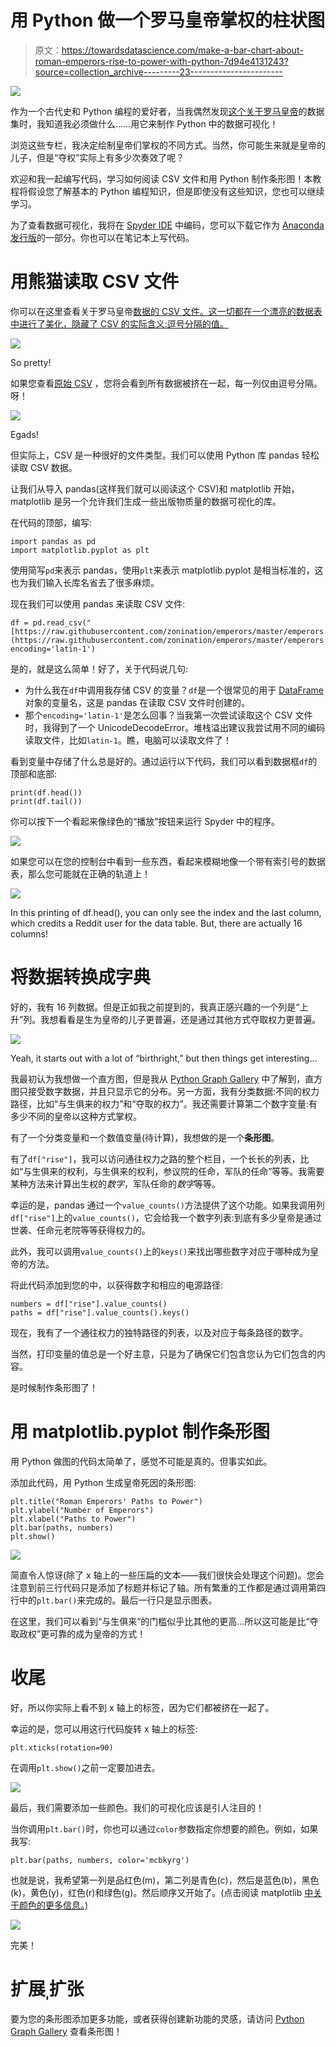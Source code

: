 # 用 Python 做一个罗马皇帝掌权的柱状图

> 原文：<https://towardsdatascience.com/make-a-bar-chart-about-roman-emperors-rise-to-power-with-python-7d94e4131243?source=collection_archive---------23----------------------->

![](img/a9ac90b3b9291e9aa3f08d6b48ca04fe.png)

作为一个古代史和 Python 编程的爱好者，当我偶然发现[这个关于罗马皇帝](https://github.com/zonination/emperors)的数据集时，我知道我必须做什么……用它来制作 Python 中的数据可视化！

浏览这些专栏，我决定绘制皇帝们掌权的不同方式。当然，你可能生来就是皇帝的儿子，但是“夺权”实际上有多少次奏效了呢？

欢迎和我一起编写代码，学习如何阅读 CSV 文件和用 Python 制作条形图！本教程将假设您了解基本的 Python 编程知识，但是即使没有这些知识，您也可以继续学习。

为了查看数据可视化，我将在 [Spyder IDE](https://www.spyder-ide.org/) 中编码，您可以下载它作为 [Anaconda 发行版](https://www.anaconda.com/distribution/)的一部分。你也可以在笔记本上写代码。

# 用熊猫读取 CSV 文件

你可以在这里查看关于罗马皇帝[数据的 CSV 文件。这一切都在一个漂亮的数据表中进行了美化，隐藏了 CSV 的实际含义:逗号分隔的值。](https://github.com/zonination/emperors/blob/master/emperors.csv)

![](img/1ce86ba4024c7e696d57b59b28d66db9.png)

So pretty!

如果您查看[原始 CSV](https://raw.githubusercontent.com/zonination/emperors/master/emperors.csv) ，您将会看到所有数据被挤在一起，每一列仅由逗号分隔。呀！

![](img/f0e8c4b70f709076000b8cbed434dafa.png)

Egads!

但实际上，CSV 是一种很好的文件类型。我们可以使用 Python 库 pandas 轻松读取 CSV 数据。

让我们从导入 pandas(这样我们就可以阅读这个 CSV)和 matplotlib 开始，matplotlib 是另一个允许我们生成一些出版物质量的数据可视化的库。

在代码的顶部，编写:

```
import pandas as pd
import matplotlib.pyplot as plt
```

使用简写`pd`来表示 pandas，使用`plt`来表示 matplotlib.pyplot 是相当标准的，这也为我们输入长库名省去了很多麻烦。

现在我们可以使用 pandas 来读取 CSV 文件:

```
df = pd.read_csv("[https://raw.githubusercontent.com/zonination/emperors/master/emperors.csv](https://raw.githubusercontent.com/zonination/emperors/master/emperors.csv)", encoding='latin-1')
```

是的，就是这么简单！好了，关于代码说几句:

*   为什么我在`df`中调用我存储 CSV 的变量？`df`是一个很常见的用于 [DataFrame](https://pandas.pydata.org/pandas-docs/version/0.23.4/generated/pandas.DataFrame.html) 对象的变量名，这是 pandas 在读取 CSV 文件时创建的。
*   那个`encoding='latin-1'`是怎么回事？当我第一次尝试读取这个 CSV 文件时，我得到了一个 UnicodeDecodeError。堆栈溢出建议我尝试用不同的编码读取文件，比如`latin-1`。瞧，电脑可以读取文件了！

看到变量中存储了什么总是好的。通过运行以下代码，我们可以看到数据框`df`的顶部和底部:

```
print(df.head())
print(df.tail())
```

你可以按下一个看起来像绿色的“播放”按钮来运行 Spyder 中的程序。

![](img/2988f9a658f810ae467f805fb41fbd6e.png)

如果您可以在您的控制台中看到一些东西，看起来模糊地像一个带有索引号的数据表，那么您可能就在正确的轨道上！

![](img/dc72c8e5265b263408d02228575910c4.png)

In this printing of df.head(), you can only see the index and the last column, which credits a Reddit user for the data table. But, there are actually 16 columns!

# 将数据转换成字典

好的，我有 16 列数据。但是正如我之前提到的，我真正感兴趣的一个列是“上升”列。我想看看是生为皇帝的儿子更普遍，还是通过其他方式夺取权力更普遍。

![](img/54da98e52d89823e759bdec976d036d8.png)

Yeah, it starts out with a lot of “birthright,” but then things get interesting…

我最初认为我想做一个直方图，但是我从 [Python Graph Gallery](https://python-graph-gallery.com/barplot/) 中了解到，直方图只接受数字数据，并且只显示它的分布。另一方面，我有分类数据:不同的权力路径，比如“与生俱来的权力”和“夺取的权力”。我还需要计算第二个数字变量:有多少不同的皇帝以这种方式掌权。

有了一个分类变量和一个数值变量(待计算)，我想做的是一个**条形图**。

有了`df["rise"]`，我可以访问通往权力之路的整个栏目，一个长长的列表，比如“与生俱来的权利，与生俱来的权利，参议院的任命，军队的任命”等等。我需要某种方法来计算出生权的*数字*，军队任命的*数字*等等。

幸运的是，pandas 通过一个`value_counts()`方法提供了这个功能。如果我调用列`df["rise"]`上的`value_counts()`，它会给我一个数字列表:到底有多少皇帝是通过世袭、任命元老院等等获得权力的。

此外，我可以调用`value_counts()`上的`keys()`来找出哪些数字对应于哪种成为皇帝的方法。

将此代码添加到您的中，以获得数字和相应的电源路径:

```
numbers = df["rise"].value_counts()
paths = df["rise"].value_counts().keys()
```

现在，我有了一个通往权力的独特路径的列表，以及对应于每条路径的数字。

当然，打印变量的值总是一个好主意，只是为了确保它们包含您认为它们包含的内容。

是时候制作条形图了！

# 用 matplotlib.pyplot 制作条形图

用 Python 做图的代码太简单了，感觉不可能是真的。但事实如此。

添加此代码，用 Python 生成皇帝死因的条形图:

```
plt.title("Roman Emperors' Paths to Power")
plt.ylabel("Number of Emperors")
plt.xlabel("Paths to Power")
plt.bar(paths, numbers)
plt.show()
```

![](img/5da82486519d370ce35062c924078a44.png)

简直令人惊讶(除了 x 轴上的一些压扁的文本——我们很快会处理这个问题)。您会注意到前三行代码只是添加了标题并标记了轴。所有繁重的工作都是通过调用第四行中的`plt.bar()`来完成的。最后一行只是显示图表。

在这里，我们可以看到“与生俱来”的门槛似乎比其他的更高…所以这可能是比“夺取政权”更可靠的成为皇帝的方式！

# 收尾

好，所以你实际上看不到 x 轴上的标签，因为它们都被挤在一起了。

幸运的是，您可以用这行代码旋转 x 轴上的标签:

```
plt.xticks(rotation=90)
```

在调用`plt.show()`之前一定要加进去。

![](img/752c8783278b7b8bb46b056cceb74a66.png)

最后，我们需要添加一些颜色。我们的可视化应该是引人注目的！

当你调用`plt.bar()`时，你也可以通过`color`参数指定你想要的颜色。例如，如果我写:

```
plt.bar(paths, numbers, color='mcbkyrg')
```

也就是说，我希望第一列是品红色(m)，第二列是青色(c)，然后是蓝色(b)，黑色(k)，黄色(y)，红色(r)和绿色(g)。然后顺序又开始了。(点击阅读 matplotlib [中关于颜色的更多信息。)](https://matplotlib.org/2.0.2/api/colors_api.html)

![](img/99ac1a74ef79a9744ce4beb984da20a1.png)

完美！

# 扩展ˌ扩张

要为您的条形图添加更多功能，或者获得创建新功能的灵感，请访问 [Python Graph Gallery](https://python-graph-gallery.com/barplot/) 查看条形图！